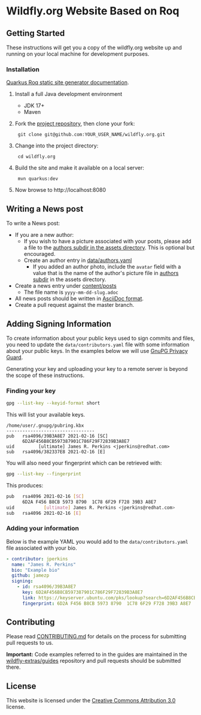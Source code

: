 # Wildfly.org Website Based on Roq

## Getting Started

These instructions will get you a copy of the wildfly.org website up and running on your local machine for development purposes.

### Installation

[Quarkus Roq static site generator documentation](https://iamroq.com/).

1. Install a full Java development environment
    * JDK 17+
    * Maven

2. Fork the [project repository](https://github.com/wildfly/wildfly.org), then clone your fork:

        git clone git@github.com:YOUR_USER_NAME/wildfly.org.git

3. Change into the project directory:

        cd wildfly.org

4. Build the site and make it available on a local server:

        mvn quarkus:dev

5. Now browse to http://localhost:8080

## Writing a News post

To write a News post:

- If you are a new author:
  - If you wish to have a picture associated with your posts, please add a file to the [authors subdir in the assets directory](https://github.com/wildfly/wildfly.org/tree/master/public/assets/img/authors). This is optional but encouraged.
  - Create an author entry in [data/authors.yaml](https://github.com/wildfly/wildfly.org/tree/master/data/authors.yaml)
      - If you added an author photo, include the `avatar` field with a value that is the name of the author's picture file in [authors subdir](https://github.com/wildfly/wildfly.org/tree/master/public/assets/img/authors) in the assets directory.
- Create a news entry under [content/posts](https://github.com/wildfly/wildfly.org/tree/master/content/posts)
    - The file name is `yyyy-mm-dd-slug.adoc`
- All news posts should be written in [AsciiDoc format](https://asciidoctor.org/docs/asciidoc-syntax-quick-reference/).
- Create a pull request against the master branch.

## Adding Signing Information

To create information about your public keys used to sign commits and files, you need to update the `data/contributors.yaml`
file with some information about your public keys. In the examples below we will use [GnuPG Privacy Guard](https://gnupg.org/).

Generating your key and uploading your key to a remote server is beyond the scope of these instructions.

### Finding your key

```bash
gpg --list-key --keyid-format short
```

This will list your available keys.

```
/home/user/.gnupg/pubring.kbx
---------------------------------
pub   rsa4096/39B3A8E7 2021-02-16 [SC]
      6D2AF456B8CB597387901C786F29F72839B3A8E7
uid         [ultimate] James R. Perkins <jperkins@redhat.com>
sub   rsa4096/382337E8 2021-02-16 [E]
```

You will also need your fingerprint which can be retrieved with:

```bash
gpg --list-key --fingerprint
```

This produces:
```bash
pub   rsa4096 2021-02-16 [SC]
      6D2A F456 B8CB 5973 8790  1C78 6F29 F728 39B3 A8E7
uid           [ultimate] James R. Perkins <jperkins@redhat.com>
sub   rsa4096 2021-02-16 [E]
```

### Adding your information

Below is the example YAML you would add to the `data/contributors.yaml` file associated with your bio.

```yaml
- contributor: jperkins
  name: "James R. Perkins"
  bio: "Example bio"
  github: jamezp
  signing:
    - id: rsa4096/39B3A8E7
      key: 6D2AF456B8CB597387901C786F29F72839B3A8E7
      link: https://keyserver.ubuntu.com/pks/lookup?search=6D2AF456B8CB597387901C786F29F72839B3A8E7&fingerprint=on&op=index
      fingerprint: 6D2A F456 B8CB 5973 8790  1C78 6F29 F728 39B3 A8E7
```

## Contributing

Please read [CONTRIBUTING.md](https://github.com/wildfly/wildfly.org/blob/master/contribute.md) for details on the process for submitting pull requests to us.

**Important:** Code examples referred to in the guides are maintained in the [wildfly-extras/guides](https://github.com/wildfly-extras/guides) repository and pull requests should be submitted there.


## License

This website is licensed under the [Creative Commons Attribution 3.0](https://creativecommons.org/licenses/by/3.0/) license.
